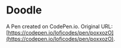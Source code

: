 # Doodle

A Pen created on CodePen.io. Original URL: [https://codepen.io/loficodes/pen/poxxozO](https://codepen.io/loficodes/pen/poxxozO).

